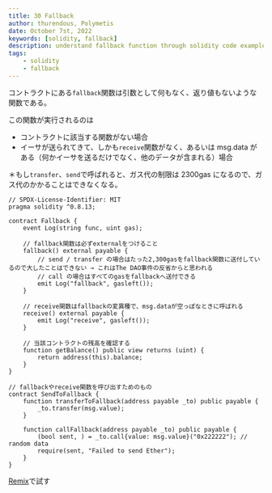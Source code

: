 ```yaml
---
title: 30 Fallback
author: thurendous, Polymetis
date: October 7st, 2022
keywords: [solidity, fallback]
description: understand fallback function through solidity code example
tags:
    - solidity
    - fallback
---
```


コントラクトにある`fallback`関数は引数として何もなく、返り値もないような関数である。

この関数が実行されるのは

-   コントラクトに該当する関数がない場合
-   イーサが送られてきて、しかも`receive`関数がなく、あるいは msg.data がある（何かイーサを送るだけでなく、他のデータが含まれる）場合

＊もし`transfer`、`send`で呼ばれると、ガス代の制限は 2300gas になるので、ガス代のかかることはできなくなる。

```sol
// SPDX-License-Identifier: MIT
pragma solidity ^0.8.13;

contract Fallback {
    event Log(string func, uint gas);

    // fallback関数は必ずexternalをつけること
    fallback() external payable {
        // send / transfer の場合はたった2,300gasをfallback関数に送付しているので大したことはできない → これはThe DAO事件の反省からと思われる
        // call の場合はすべてのgasをfallbackへ送付できる
        emit Log("fallback", gasleft());
    }

    // receive関数はfallbackの変異種で、msg.dataが空っぽなときに呼ばれる
    receive() external payable {
        emit Log("receive", gasleft());
    }

    // 当該コントラクトの残高を確認する
    function getBalance() public view returns (uint) {
        return address(this).balance;
    }
}

// fallbackやreceive関数を呼び出すためのもの
contract SendToFallback {
    function transferToFallback(address payable _to) public payable {
        _to.transfer(msg.value);
    }

    function callFallback(address payable _to) public payable {
        (bool sent, ) = _to.call{value: msg.value}("0x222222"); // random data
        require(sent, "Failed to send Ether");
    }
}
```

[Remix](https://remix.ethereum.org/)で試す
